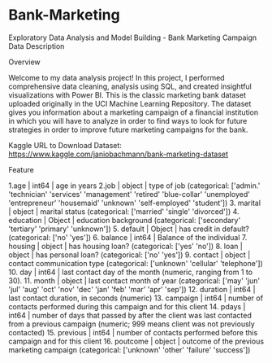 # Bank-Marketing

Exploratory Data Analysis and Model Building - Bank Marketing Campaign
Data Description

Overview

Welcome to my data analysis project! In this project, I performed comprehensive data cleaning, analysis using SQL, and created insightful visualizations with Power BI. This is the classic marketing bank dataset uploaded originally in the UCI Machine Learning Repository. The dataset gives you information about a marketing campaign of a financial institution in which you will have to analyze in order to find ways to look for future strategies in order to improve future marketing campaigns for the bank.

Kaggle URL to Download Dataset: https://www.kaggle.com/janiobachmann/bank-marketing-dataset



Feature

1.age | int64 | age in years
2.job | object | type of job (categorical: ['admin.' 'technician' 'services' 'management' 'retired' 'blue-collar' 'unemployed' 'entrepreneur' 'housemaid' 'unknown' 'self-employed' 'student']) 
3. marital | object | marital status (categorical: ['married' 'single' 'divorced']) 
4. education | Object | education background (categorical: ['secondary' 'tertiary' 'primary' 'unknown']) 
5. default | Object | has credit in default? (categorical: ['no' 'yes']) 
6. balance | int64 | Balance of the individual 
7. housing | object | has housing loan? (categorical: ['yes' 'no']) 
8. loan | object | has personal loan? (categorical: ['no' 'yes']) 
9. contact | object | contact communication type (categorical: ['unknown' 'cellular' 'telephone']) 
10. day | int64 | last contact day of the month (numeric, ranging from 1 to 30).
11. month | object | last contact month of year (categorical: ['may' 'jun' 'jul' 'aug' 'oct' 'nov' 'dec' 'jan' 'feb' 'mar' 'apr' 'sep']) 
12. duration | int64 | last contact duration, in seconds (numeric) 
13. campaign | int64 | number of contacts performed during this campaign and for this client 
14. pdays | int64 | number of days that passed by after the client was last contacted from a previous campaign (numeric; 999 means client was not previously contacted) 
15. previous | int64 | number of contacts performed before this campaign and for this client 
16. poutcome | object | outcome of the previous marketing campaign (categorical: ['unknown' 'other' 'failure' 'success'])
